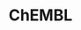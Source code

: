 ---
layout: default
bigquery: https://console.cloud.google.com/bigquery?p=patents-public-data&d=ebi_chembl&page=dataset
citation: '"The ChEMBL database in 2017." Anna Gaulton, Anne Hersey, Michał Nowotka,
  A Patrícia Bento, Jon Chambers, David Mendez, Prudence Mutowo, Francis Atkinson,
  Louisa J Bellis, Elena Cibrián-Uhalte, Mark Davies, Nathan Dedman, Anneli Karlsson,
  María Paula Magariños, John P Overington, George Papadatos, Ines Smit, Andrew R
  Leach Nucleic acids Research (2017) 45 (Database Issue), D945-D954'
contributors: European Bioinformatics Institute
cost: None
description: ChEMBL Data is a manually curated database of small molecules used in
  drug discovery, including information about existing patented drugs.
documentation: 'schema: https://www.ebi.ac.uk/chembl/db_schema


  '
last_edit: 04/05/2022, 09:12:05
location: https://console.cloud.google.com/marketplace/product/google_patents_public_datasets/chembl
maintained_by: EMBL-EBI, an outstation of European Molecular Biology Laboratory
related_publications: '

  ChEMBL: towards direct deposition of bioassay data.


  Mendez D, Gaulton A, Bento AP, Chambers J, De Veij M, Félix E, Magariños MP, Mosquera
  JF, Mutowo P, Nowotka M, Gordillo-Marañón M, Hunter F, Junco L, Mugumbate G, Rodriguez-Lopez
  M, Atkinson F, Bosc N, Radoux CJ, Segura-Cabrera A, Hersey A, Leach AR.


  — Nucleic Acids Res. 2019; 47(D1):D930-D940. doi: 10.1093/nar/gky1075

  '
schema_fields:
- last_active
- pref_name
- research_stem
- clo_id
- polymer_flag
- ddd_admr
- co_stem_id
- organism
- l3
- assay_class_id
- synonyms
- aromatic_rings
- level2_description
- syn_type
- assay_id
- assay_organism
- mecref_id
- src_id
- version
- cell_source_tissue
- parameter_value
- irac_code
- job_id
- data_validity_comment
- formulation_id
- abstract
- who_name
- prod_pat_id
- units
- level2
- domain_name
- volume
- cx_most_bpka
- submission_date
- indication_class
- relationship
- domain_type
- pathway_id
- bao_id
- published_units
- standard_inchi
- assay_tissue
- related_tid
- withdrawn_flag
- warning_description
- species_group_flag
- rtb
- mechanism_comment
- country
- mc_organism
- published_value
- mc_target_type
- patent_no
- previous_company
- l6
- bei
- assay_param_id
- assay_tax_id
- level5
- ref_id
- value
- mol_irac_id
- met_id
- chebi_par_id
- parent_go_id
- type
- protein_class_synonym
- le
- standard_units
- hba
- withdrawn_country
- company
- drug_product_flag
- hba_lipinski
- delist_flag
- isoform
- aidx
- ass_cls_map_id
- toid
- comp_go_id
- acd_logd
- hrac_code
- tid_fixed
- cx_most_apka
- lle
- start_position
- usan_stem_id
- domain_description
- standard_relation
- canonical_smiles
- smid
- metabolite_record_id
- stem
- site_residues
- max_phase
- creation_date
- dosage_form
- idx
- who_extra
- end_position
- label
- compsyn_id
- actsm_id
- set_name
- warning_class
- selectivity_comment
- alert_set_id
- result_flag
- tissue_id
- ro3_pass
- frac_code
- chirality
- ddd_units
- bao_format
- uo_units
- activity_id
- patent_id
- patent_use_code
- assay_type
- warning_year
- standard_upper_value
- parent_type
- log_id
- cell_name
- journal
- orig_description
- aspect
- assay_source
- enzyme_tid
- subgroup
- last_page
- frac_class_id
- cl_lincs_id
- potential_duplicate
- met_conversion
- component_type
- parent_id
- src_description
- cx_logd
- warning_id
- name
- withdrawn_year
- strength
- src_short_name
- molfile
- ap_id
- ddd_id
- relationship_type
- updated_on
- num_ro5_violations
- cidx
- as_id
- nda_type
- num_alerts
- drugind_id
- protein_class_id
- variant_id
- acd_most_apka
- hbd
- pathway_key
- standard_value
- mutation
- compound_key
- definition
- hrac_class_id
- topical
- action_type
- sequence
- num_lipinski_ro5_violations
- ref_url
- publication_number
- source
- cellosaurus_id
- usan_stem
- rgid
- curation_comment
- cpd_str_alert_id
- entity_type
- assay_desc
- mol_atc_id
- tax_id
- warning_type
- parenteral
- comments
- l7
- annotation
- standard_flag
- l4
- domain_id
- ref_type
- atc_code
- target_desc
- availability_type
- targrel_id
- doc_id
- first_in_class
- molecule_type
- pchembl_value
- upper_value
- target_mapping
- substrate_record_id
- chembl_id
- go_id
- drug_record_id
- source_domain_id
- applicant_full_name
- caloha_id
- sei
- level1_description
- disease_efficacy
- first_approval
- ad_type
- molecular_species
- cx_logp
- l2
- level4_description
- irac_class_id
- binding_site_comment
- mc_tax_id
- active_ingredient
- text_value
- innovator_company
- withdrawn_reason
- issue
- natural_product
- confidence
- usan_substem
- helm_notation
- alert_name
- full_mwt
- route
- activity_count
- oral
- cell_ontology_id
- bao_endpoint
- black_box_warning
- withdrawn_class
- inorganic_flag
- warning_country
- trade_name
- alert_id
- assay_category
- standard_type
- standard_inchi_key
- site_id
- dosed_ingredient
- efo_term
- mechanism_of_action
- cell_id
- status
- qudt_units
- comp_class_id
- compd_id
- alogp
- homologue
- std_act_id
- normal_range_max
- sequence_md5sum
- ddd_comment
- enzyme_name
- biocomp_id
- bto_id
- relationship_desc
- cell_source_tax_id
- predbind_id
- src_assay_id
- acd_most_bpka
- structure_type
- therapeutic_flag
- short_name
- normal_range_min
- doi
- first_page
- l5
- relation
- mc_target_name
- psa
- published_type
- ingredient
- max_phase_for_ind
- molsyn_id
- class_type
- assay_cell_type
- authors
- parent_molregno
- path
- prediction_method
- mol_hrac_id
- protclasssyn_id
- level3_description
- year
- description
- cell_source_organism
- direct_interaction
- molecular_mechanism
- doc_type
- indref_id
- published_relation
- confidence_score
- met_comment
- efo_id
- entity_id
- oc_id
- uberon_id
- parameter_type
- mesh_id
- pubmed_id
- assay_test_type
- drug_substance_flag
- sitecomp_id
- cell_description
- metref_id
- component_synonym
- title
- usan_stem_definition
- stat
- priority
- src_compound_id
- mec_id
- approval_date
- targcomp_id
- downgraded
- level3
- standard_text_value
- component_id
- res_stem_id
- prodrug
- molregno
- db_version
- ridx
- full_molformula
- tbl
- l1
- mw_monoisotopic
- db_source
- class_level
- accession
- hbd_lipinski
- protein_class_desc
- l8
- assay_subcellular_fraction
- mw_freebase
- patent_expire_date
- site_name
- curated_by
- qed_weighted
- record_id
- updated_by
- usan_year
- level1
- warnref_id
- mol_frac_id
- activity_comment
- ddd_value
- stem_class
- mc_target_accession
- mesh_heading
- active_molregno
- tid
- target_type
- major_class
- assay_strain
- product_id
- heavy_atoms
- smarts
- compound_name
- level4
- acd_logp
shortname: chembl
tags:
- biotechnology
- health
- chemical
- bioinformatics
- medical
terms_of_use: CC BY-SA 3.0
title: ChEMBL
uuid: e232a192-965c-4ec9-904c-155b6dfe56c5
---